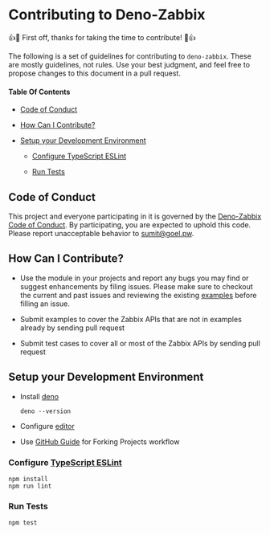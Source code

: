 # Contributing to Deno-Zabbix

:+1::tada: First off, thanks for taking the time to contribute! :tada::+1:

The following is a set of guidelines for contributing to `deno-zabbix`. These are mostly guidelines, not rules. Use your best judgment, and feel free to propose changes to this document in a pull request.

#### Table Of Contents

* [Code of Conduct](#code-of-conduct)

* [How Can I Contribute?](#how-can-i-contribute)

* [Setup your Development Environment](#setup-your-development-environment)

  * [Configure TypeScript ESLint](#configure-typescript-eslint)

  * [Run Tests](#run-tests)

## Code of Conduct

This project and everyone participating in it is governed by the [Deno-Zabbix Code of Conduct](CODE_OF_CONDUCT.md). By participating, you are expected to uphold this code. Please report unacceptable behavior to [sumit@goel.pw](mailto:sumit@goel.pw).

## How Can I Contribute?

* Use the module in your projects and report any bugs you may find or suggest enhancements by filing issues. Please make sure to checkout the current and past issues and reviewing the existing [examples](examples) before filling an issue.

* Submit examples to cover the Zabbix APIs that are not in examples already by sending pull request

* Submit test cases to cover all or most of the Zabbix APIs by sending pull request

## Setup your Development Environment

* Install [deno](https://deno.land/manual/getting_started/installation)

  ```shell
  deno --version
  ```

* Configure [editor](https://deno.land/manual/getting_started/setup_your_environment)

* Use [GitHub Guide](https://guides.github.com/activities/forking/) for Forking Projects workflow

### Configure [TypeScript ESLint](https://github.com/typescript-eslint/typescript-eslint/tree/master/docs/getting-started/linting)

```shell
npm install
npm run lint
```

### Run Tests

```shell
npm test
```
